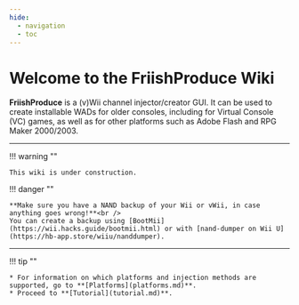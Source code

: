 ```yaml
---
hide:
  - navigation
  - toc
---
```


# Welcome to the FriishProduce Wiki

**FriishProduce** is a (v)Wii channel injector/creator GUI.
It can be used to create installable WADs for older consoles, including for Virtual Console (VC) games, as well as for other platforms such as Adobe Flash and RPG Maker 2000/2003.

----

!!! warning ""
	
	This wiki is under construction.

!!! danger ""

	**Make sure you have a NAND backup of your Wii or vWii, in case anything goes wrong!**<br />
	You can create a backup using [BootMii](https://wii.hacks.guide/bootmii.html) or with [nand-dumper on Wii U](https://hb-app.store/wiiu/nanddumper).

----

!!! tip ""
	
	* For information on which platforms and injection methods are supported, go to **[Platforms](platforms.md)**.
	* Proceed to **[Tutorial](tutorial.md)**.